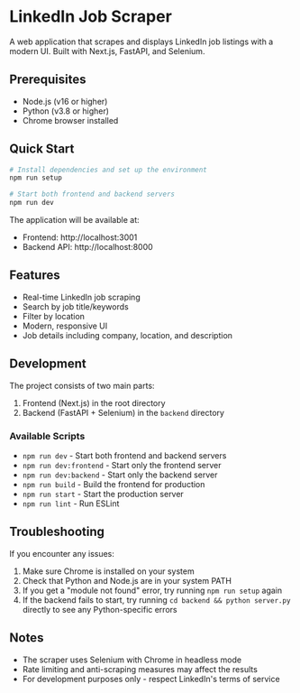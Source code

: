 # LinkedIn Job Scraper

A web application that scrapes and displays LinkedIn job listings with a modern UI. Built with Next.js, FastAPI, and Selenium.

## Prerequisites

- Node.js (v16 or higher)
- Python (v3.8 or higher)
- Chrome browser installed

## Quick Start

```bash
# Install dependencies and set up the environment
npm run setup

# Start both frontend and backend servers
npm run dev
```

The application will be available at:
- Frontend: http://localhost:3001
- Backend API: http://localhost:8000

## Features

- Real-time LinkedIn job scraping
- Search by job title/keywords
- Filter by location
- Modern, responsive UI
- Job details including company, location, and description

## Development

The project consists of two main parts:
1. Frontend (Next.js) in the root directory
2. Backend (FastAPI + Selenium) in the `backend` directory

### Available Scripts

- `npm run dev` - Start both frontend and backend servers
- `npm run dev:frontend` - Start only the frontend server
- `npm run dev:backend` - Start only the backend server
- `npm run build` - Build the frontend for production
- `npm run start` - Start the production server
- `npm run lint` - Run ESLint

## Troubleshooting

If you encounter any issues:

1. Make sure Chrome is installed on your system
2. Check that Python and Node.js are in your system PATH
3. If you get a "module not found" error, try running `npm run setup` again
4. If the backend fails to start, try running `cd backend && python server.py` directly to see any Python-specific errors

## Notes

- The scraper uses Selenium with Chrome in headless mode
- Rate limiting and anti-scraping measures may affect the results
- For development purposes only - respect LinkedIn's terms of service
